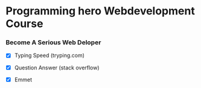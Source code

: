 # Programming hero Webdevelopment Course

### Become A Serious Web Deloper
- [x] Typing Speed (tryping.com)
- [x] Question Answer (stack overflow)
- [x] Emmet



